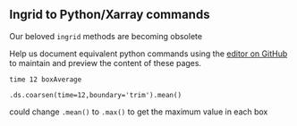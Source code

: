 ## Ingrid to Python/Xarray commands

Our beloved `ingrid` methods are becoming obsolete

Help us document equivalent python commands using the [editor on GitHub](https://github.com/naomi-henderson/ingrid2python/edit/main/docs/index.md) to maintain and preview the content of these pages.


```
time 12 boxAverage
```


```
.ds.coarsen(time=12,boundary='trim').mean()
```

could change `.mean()` to `.max()` to get the maximum value in each box
